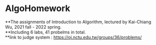 # AlgoHomework

**The assignments of Introduction to Algorithm, lectured by Kai-Chiang Wu, 2021 fall - 2022 spring.  
**Including 6 labs, 41 probelms in total.  
**link to judge system : https://oj.nctu.edu.tw/groups/36/problems/ 
